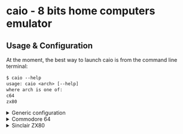 # caio - 8 bits home computers emulator

## Usage & Configuration

At the moment, the best way to launch caio is from the command line terminal:
```
$ caio --help
usage: caio <arch> [--help]
where arch is one of:
c64
zx80
```
<details>
<summary>Generic configuration</summary>

### Generic configuration

Configuration values can be set as command line options or in a
[configuration file](../src/main/caio.conf).
The configuration file contains two types of sections: One _generic_ section
whose values are inherited by all the platforms, and one _specific_ section
for each of the emulated platform.

If a parameter is specified twice (as a platform specific and as a generic
one) the platform specific value takes the precedence.

The configuration file is searched in the following directories (stop at
first match):

1. Command line option               `--conf`
2. User's configuration directory:   `$HOME/.config/caio/caio.conf`
3. System's configuration directory: `$PREFIX/etc/caio/caio.conf`

Command line options take precedence over those defined in the
configuration file.

The following list shows the generic command line options (valid for all
platforms):

```
 --conf <cfile>          Configuration file
 --romdir <romdir>       ROMs directory
 --palettedir <pdir>     Colour palette directory
 --palette <palette>     Colour palette name or filename
 --keymapsdir <kdir>     Key mappings directory
 --keymaps <keymaps>     Key mappings name or filename
 --cart <cfile>          Cartridge filename
 --fps <rate>            Frame rate (default is 50)
 --scale <scale>         Window scale factor (default is 1)
 --scanlines <n|h|v|H|V> Scanlines effect: (n)one, (h)orizontal, (v)ertical,
                         advanced (H)orizontal, advanced (V)ertical
                         (default is n)
 --fullscreen            Start in fullscreen mode
 --sresize <yes|no>      Smooth window resize (default is yes)
 --audio <yes|no>        Enable audio (default is yes)
 --delay <delay>         Clock delay factor (default is 1)
 --monitor               Activate the CPU monitor during boot
 --logfile <file>        Send log information to the specified destination
                         (default is /dev/tty)
 --loglevel <lv>         Loglevel, bitwise combination of:
                         error|warn|info|debug|all (default is none)
 --vjoy <yes|no>         Enable virtual joystick (default is no)
 --vjoy-up <keyname>     Virtual joystick UP key (default is KEY_NUMPAD_8)
 --vjoy-down <keyname>   Virtual joystick DOWN key (default is KEY_NUMPAD_2)
 --vjoy-left <keyname>   Virtual joystick LEFT key (default is KEY_NUMPAD_4)
 --vjoy-right <keyname>  Virtual joystick RIGHT key (default is KEY_NUMPAD_6)
 --vjoy-fire <keyname>   Virtual joystick FIRE key (default is KEY_NUMPAD_5)
 -v|--version            Show version information and exit
 -h|--help               Print this message and exit
```

Platforms are not required to support all the generic options, unsuppoprted
options are ignored.

### Hot-Keys

caio accepts the following key combinations at runtime:

* `ALT-F` toggles between *windowed* and *fullscreen* modes.

* `PAUSE` or `ALT-P` toggles between *pause* and *running* modes.

* `ALT-J` swaps joysticks #1 and #2.

* `ALT-K` toggles the status of the keyboard (active/inactive).

* `ALT-M` enters the CPU monitor (if it is active). Like `CTRL-C`
  on the terminal.

* `CTRL-C` on the terminal enters the CPU monitor (if the monitor is not
  active the emulation is terminated).

* `ALT-V` toggles the visibility of the info panel.

MAC users must replace the `ALT` key with the command key &#8984;.

### Info Panel

The Info Panel is a basic control panel containing widgets that allow
minimal settings during runtime. It can be made visible/invisible with a
mouse right click or through the `ALT-V` key combination.
The default panel widgets are:

* Toggle Fullscreen mode
* Platform reset
* Suspend/Resume emulation
* Audio Volume control

There are other widgets that depend on the specifc emulated platform such as:

* Joystick status
* Disk drives

</details>
<details>
<summary>Commodore 64</summary>

### Commodore 64

```
$ caio c64 --help
usage: caio c64 <options>
where <options> are:
 ...
Commodore C64 specific:
 --prg <prg>             Load a PRG file as soon as the basic is ready
 --resid <yes|no>        Use the MOS6581 reSID library (default is no)
 --swapj                 Swap Joysticks
 --8 <path>              Attach a disk drive unit 8
 --9 <path>              Attach a disk drive unit 9
```

#### Keyboard

The keyboard layout can be set using the `keymaps` configuration option
(the default is [US-ANSI](https://en.wikipedia.org/wiki/File:ANSI_Keyboard_Layout_Diagram_with_Form_Factor.svg)).

For example, to use the italian layout:

```
    $ caio c64 --keymaps it
```

to use the [VICEKB](https://vice-emu.pokefinder.org/images/b/b8/C64keyboard.gif)
positional layout:

```
    $ caio c64 --keymaps vice
```

At the moment the following layouts are available (not all of them fully
tested):

* Italian (it)
* German (de)
* Swiss (ch)
* UK (gb)
* US-ANSI (default)
* VICEKB (vice)

Keyboard layouts are simple text files, existing layouts can be modified using
a text editor and new layouts can be added to the system by placing the new
file inside the `keymapsdir` directory which defaults to
`$PREFIX/share/caio/keymaps`.

Like the [VICE](https://en.wikipedia.org/wiki/VICE) emulator, the `RESTORE`
key is mapped as `Page-Up`, `RUN/STOP` as `ESC`, `CTRL` as `TAB` and
`CBM` as `LEFT-CTRL`.

#### Disk drives

There is a [C1541](https://en.wikipedia.org/wiki/Commodore_1541) implementation
that access the host filesystem. Host directories are recursively traversed so
it must be used with care.

`D64` files are not supported yet.

For more information see the `--8` and `--9` command line options.

#### Joysticks

* Gamepads or real joysticks:

  Up to two gamepads should work (tested using only one Logitech F710).
  The PS3 controller is known to work.

* Virtual Joystick:

  A virtual joystick is available and it can be enabled using the `vjoy`
  configuration option.
  The default mappings are:
    - UP: `KEY_NUMPAD_8`
    - DOWN: `KEY_NUMPAD_2`
    - LEFT: `KEY_NUMPAD_4`
    - RIGHT: `KEY_NUMPAD_3`
    - FIRE: `KEY_NUMPAD_5`

  These mappings can be changed using the following configuration options:
    - `vjoy_up`
    - `vjoy_down`
    - `vjoy_left`
    - `vjoy_right`
    - `vjoy_fire`

  Unexpected results can occur when the same key is shared by both the
  emulated keyboard and the virtual joystick (both will process the keystroke).
  To help deal with this situation the state of the emulated keyboard can be
  toggled (activated/deactivated) at runtime using the `ALT-K` key combination.

  Games or other applications that use the keyboard in conjunction with the
  joystick should never share the same keys. If the default joystick keys are
  not available or just difficult to use, the user is always free to redefine
  both the keyboard keys and the virtual joystick ones as desired.

#### Examples:

The following command activates the horizontal scanlines visual effect, scales
up the emulated screen resolution 3 times (that is, a 320x200 screen is scaled
up to 960x600), loads and launches the cartridge named *ghostngobblins*:

```
    $ caio c64 --scanlines h --scale 3 --cart /games/c64/ghostngobblins.crt
```

The next command activates the advanced horizontal scanlines visual effect
(note the captial H), in this mode the specified scale factor is doubled
(that is, a 320x200 screen is scaled up to 1280x800), loads and launches the
cartridge *Simon's Basic*:

```
    $ caio c64 --scanlines H --scale 2 --cart ./simons_basic.crt
```

The next command instructs caio to build a
[Commodore 64](https://en.wikipedia.org/wiki/Commodore_64) using the
[reSID](https://en.wikipedia.org/wiki/ReSID) implementation of the
[MOS 6581](https://en.wikipedia.org/wiki/MOS_Technology_6581) chip,
it then injects a `PRG` program into memory and launches it as soon as the
basic is started:

```
    $ caio c64 --prg /sid/fanatics/music.prg --resid yes
```

The program is injected directly into RAM with the emulator suspended,
this means that the previous command won't work for advanced or big files
that are expected to overwrite memory areas not configured as RAM.

</details>
<details>
<summary>Sinclair ZX80</summary>

### Sinclair ZX80
```
$ caio zx80 --help
usage: caio z80 <options>
where <options> are:
 ...
Sinclair ZX80 specific:
 --ram16                 Attach a 16K RAM instead of the default 1K RAM
 --rom8                  Attach the 8K ROM instead of the default 4K ROM
 --prg <prg.o>           Load a .o file as soon as the basic is ready
```

Note that programs for the 4K ROM (*.o* files) can be injected using the
``prg`` option. This will be fixed soon.

#### Keyboard

The default keyboard layout depends on the installed ROM:

##### 4K ROM keyboard layout:

<img src="../images/zx80-4K-layout.jpg" width="640">

##### 8K ROM keyboard layout:

<img src="../images/zx80-8K-layout.jpg" width="640">

#### Software

The following site has not only good information about the internals
of the machine but it is also the main site of really beautiful games
that exploit the flicker-free technique:
<a href="http://www.fruitcake.plus.com/Sinclair/ZX80/FlickerFree/ZX80_DisplayMechanism.htm" target="_blank">ZX Resource Centre</a>

</details>
